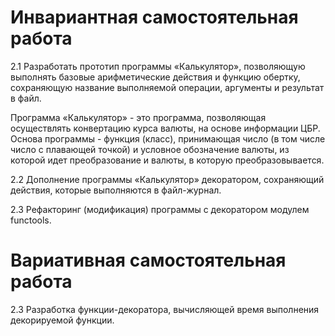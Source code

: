 # Инвариантная самостоятельная работа

2.1 Разработать прототип программы «Калькулятор», позволяющую выполнять базовые арифметические действия и функцию обертку, сохраняющую название выполняемой операции, аргументы и результат в файл.

Программа «Калькулятор» - это программа, позволяющая осуществлять конвертацию курса валюты, на основе информации ЦБР. Основа программы - функция (класс), принимающая число (в том числе число с плавающей точкой) и условное обозначение валюты, из которой идет преобразование и валюты, в которую преобразовывается.

2.2 Дополнение программы «Калькулятор» декоратором, сохраняющий действия, которые выполняются в файл-журнал.

2.3 Рефакторинг (модификация) программы с декоратором модулем functools.

# Вариативная самостоятельная работа

2.3 Разработка функции-декоратора, вычисляющей время выполнения декорируемой функции.
